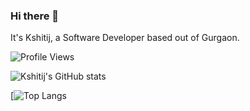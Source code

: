 ### Hi there 👋

It's Kshitij, a Software Developer based out of Gurgaon.

![Profile Views](https://guxte6x7nmrvjezwz7dr3bimne0cqchs.lambda-url.ap-south-1.on.aws/kshtj24)

![Kshitij's GitHub stats](https://github-readme-stats.vercel.app/api?username=kshtj24)

[![Top Langs](https://github-readme-stats.vercel.app/api/top-langs/?username=kshtj24)
